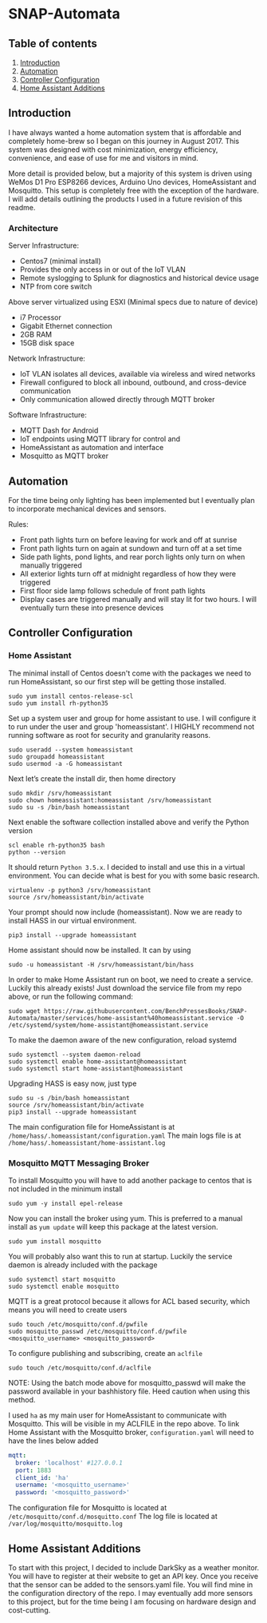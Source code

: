 # SNAP-Automata

## Table of contents
1. [Introduction](#introduction)
2. [Automation](#automation)
3. [Controller Configuration](#controller-configuration)
4. [Home Assistant Additions](#home-assistant-additions)


## Introduction
I have always wanted a home automation system that is affordable and completely home-brew so I began on this journey in August 2017. This system was designed with cost minimization, energy efficiency, convenience, and ease of use for me and visitors in mind.

More detail is provided below, but a majority of this system is driven using WeMos D1 Pro ESP8266 devices, Arduino Uno devices, HomeAssistant and Mosquitto. This setup is completely free with the exception of the hardware. I will add details outlining the products I used in a future revision of this readme.

### Architecture

Server Infrastructure:
- Centos7 (minimal install)
- Provides the only access in or out of the IoT VLAN
- Remote syslogging to Splunk for diagnostics and historical device usage
- NTP from core switch
	
Above server virtualized using ESXI (Minimal specs due to nature of device)
- i7 Processor
- Gigabit Ethernet connection
- 2GB RAM
- 15GB disk space

Network Infrastructure:
- IoT VLAN isolates all devices, available via wireless and wired networks
- Firewall configured to block all inbound, outbound, and cross-device communication 
- Only communication allowed directly through MQTT broker
	
Software Infrastructure:
- MQTT Dash for Android
- IoT endpoints using MQTT library for control and 
- HomeAssistant as automation and interface
- Mosquitto as MQTT broker	
	
	
## Automation
For the time being only lighting has been implemented but I eventually plan to incorporate mechanical devices and sensors.

Rules:

- Front path lights turn on before leaving for work and off at sunrise
- Front path lights turn on again at sundown and turn off at a set time
- Side path lights, pond lights, and rear porch lights only turn on when manually triggered
- All exterior lights turn off at midnight regardless of how they were triggered
- First floor side lamp follows schedule of front path lights
- Display cases are triggered manually and will stay lit for two hours. I will eventually turn these into presence devices

## Controller Configuration
### Home Assistant
The minimal install of Centos doesn't come with the packages we need to run HomeAssistant, so our first step will be getting those installed.

```
sudo yum install centos-release-scl
sudo yum install rh-python35
```

Set up a system user and group for home assistant to use. I will configure it to run under the user and group 'homeassistant'. I HIGHLY recommend not running software as root for security and granularity reasons.

```
sudo useradd --system homeassistant
sudo groupadd homeassistant
sudo usermod -a -G homeassistant
```

Next let’s create the install dir, then home directory

```
sudo mkdir /srv/homeassistant
sudo chown homeassistant:homeassistant /srv/homeassistant
sudo su -s /bin/bash homeassistant
```

Next enable the software collection installed above and verify the Python version

```
scl enable rh-python35 bash
python --version
```

It should return `Python 3.5.x`. I decided to install and use this in a virtual environment. You can decide what is best for you with some basic research.

```
virtualenv -p python3 /srv/homeassistant
source /srv/homeassistant/bin/activate
```

Your prompt should now include (homeassistant). Now we are ready to install HASS in our virtual environment.

```
pip3 install --upgrade homeassistant
```

Home assistant should now be installed. It can by using

```
sudo -u homeassistant -H /srv/homeassistant/bin/hass
```

In order to make Home Assistant run on boot, we need to create a service. Luckily this already exists! Just download the service file from my repo above, or run the following command:

```
sudo wget https://raw.githubusercontent.com/BenchPressesBooks/SNAP-Automata/master/services/home-assistant%40homeassistant.service -O /etc/systemd/system/home-assistant@homeassistant.service
```

To make the daemon aware of the new configuration, reload systemd

```
sudo systemctl --system daemon-reload
sudo systemctl enable home-assistant@homeassistant
sudo systemctl start home-assistant@homeassistant
```

Upgrading HASS is easy now, just type

```
sudo su -s /bin/bash homeassistant
source /srv/homeassistant/bin/activate
pip3 install --upgrade homeassistant
```

The main configuration file for HomeAssistant is at `/home/hass/.homeassistant/configuration.yaml`
The main logs file is at `/home/hass/.homeassistant/home-assistant.log`


### Mosquitto MQTT Messaging Broker
To install Mosquitto you will have to add another package to centos that is not included in the minimum install

```
sudo yum -y install epel-release
```

Now you can install the broker using yum. This is preferred to a manual install as `yum update` will keep this package at the latest version.

```
sudo yum install mosquitto
```

You will probably also want this to run at startup. Luckily the service daemon is already included with the package

```
sudo systemctl start mosquitto
sudo systemctl enable mosquitto
```

MQTT is a great protocol because it allows for ACL based security, which means you will need to create users

```
sudo touch /etc/mosquitto/conf.d/pwfile
sudo mosquitto_passwd /etc/mosquitto/conf.d/pwfile <mosquitto_username> <mosquitto_password>
```

To configure publishing and subscribing, create an `aclfile`

```
sudo touch /etc/mosquitto/conf.d/aclfile
```

NOTE: Using the batch mode above for mosquitto_passwd will make the password available in your bashhistory file. Heed caution when using this method.

I used `ha` as my main user for HomeAssistant to communicate with Mosquitto. This will be visible in my ACLFILE in the repo above.
To link Home Assistant with the Mosquitto broker, `configuration.yaml` will need to have the lines below added

```yaml
mqtt:
  broker: 'localhost' #127.0.0.1
  port: 1883
  client_id: 'ha'
  username: '<mosquitto_username>'
  password: '<mosquitto_password>'
```

The configuration file for Mosquitto is located at `/etc/mosquitto/conf.d/mosquitto.conf`
The log file is located at `/var/log/mosquitto/mosquitto.log`


## Home Assistant Additions
To start with this project, I decided to include DarkSky as a weather monitor. You will have to register at their website to get an API key. Once you receive that the sensor can be added to the sensors.yaml file. You will find mine in the configuration directory of the repo. I may eventually add more sensors to this project, but for the time being I am focusing on hardware design and cost-cutting.